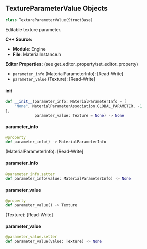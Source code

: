 ## TextureParameterValue Objects

```python
class TextureParameterValue(StructBase)
```

Editable texture parameter.

**C++ Source:**

- **Module**: Engine
- **File**: MaterialInstance.h

**Editor Properties:** (see get_editor_property/set_editor_property)

- ``parameter_info`` (MaterialParameterInfo):  [Read-Write]
- ``parameter_value`` (Texture):  [Read-Write]

<a id="unreal.TextureParameterValue.__init__"></a>

#### __init__

```python
def __init__(parameter_info: MaterialParameterInfo = [
    "None", MaterialParameterAssociation.GLOBAL_PARAMETER, -1
],
             parameter_value: Texture = None) -> None
```

<a id="unreal.TextureParameterValue.parameter_info"></a>

#### parameter_info

```python
@property
def parameter_info() -> MaterialParameterInfo
```

(MaterialParameterInfo):  [Read-Write]

<a id="unreal.TextureParameterValue.parameter_info"></a>

#### parameter_info

```python
@parameter_info.setter
def parameter_info(value: MaterialParameterInfo) -> None
```

<a id="unreal.TextureParameterValue.parameter_value"></a>

#### parameter_value

```python
@property
def parameter_value() -> Texture
```

(Texture):  [Read-Write]

<a id="unreal.TextureParameterValue.parameter_value"></a>

#### parameter_value

```python
@parameter_value.setter
def parameter_value(value: Texture) -> None
```

<a id="unreal.TextureCollectionParameterValue"></a>